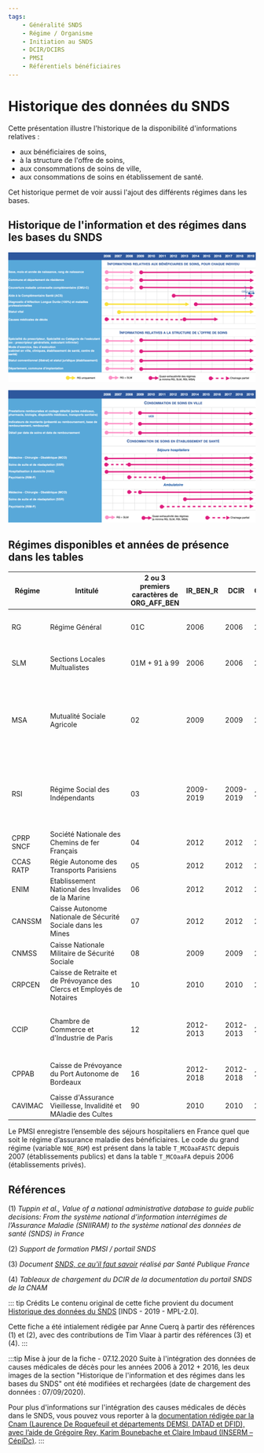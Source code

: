 ```yaml
---
tags:
    - Généralité SNDS
    - Régime / Organisme
    - Initiation au SNDS
    - DCIR/DCIRS
    - PMSI
    - Référentiels bénéficiaires
---
```


# Historique des données du SNDS
<!-- SPDX-License-Identifier: MPL-2.0 -->

<TagLinks />

Cette présentation illustre l'historique de la disponibilité d'informations relatives :
- aux bénéficiaires de soins,
- à la structure de l'offre de soins,
- aux consommations de soins de ville,
- aux consommations de soins en établissement de santé.

Cet historique permet de voir aussi l'ajout des différents régimes dans les bases.

## Historique de l'information et des régimes dans les bases du SNDS
![Historique données SNDS - P1](/files/INDS/historique_donnees/Diapo1_MAJ2020novembre.png)

![Historique données SNDS - P2](/files/INDS/historique_donnees/Diapo2_MAJ2020novembre.png)

## Régimes disponibles et années de présence dans les tables

| Régime | <div style="width:150px">Intitulé</div> | 2 ou 3 premiers caractères de ORG_AFF_BEN | IR_BEN_R | DCIR | CONSOPAT | <div style="width:290px">Commentaires</div> |
| ------ | ------ | ------ | ------ | ------ | ------ | ------ |
| RG | Régime Général | 01C | 2006 |2006 | 2006 | La Banque de France (BDF) est rattachée au RG depuis décembre 2009 mais codé en « BDF » dans la variable REGIME de CONSOPAT. |
| SLM | Sections Locales Multualistes | 01M + 91 à 99 | 2006 | 2006 | 2006 | Le régime CAMIEG (Gaz et Electricité) est rattaché aux SLM depuis juillet 2008 mais codé en « CAMIEG » dans la variable REGIME de CONSOPAT. |
| MSA | Mutualité Sociale Agricole | 02 | 2009 | 2009 | 2009 | Depuis juillet 2014, la MSA inclut les données de l'organisme APRIA-AMEXA, soit l’ensemble des données du régime agricole. Entre janvier 2012 et juillet 2014, les personnes relevant d’APRIA-AMEXA sont identifiables par la requête RGM_GRG_COD=2 et FLX_EMT_TYP=21. Avant 2012, les données d’APRIA-AMEXA n'ont pas été alimentées dans le SNDS  |
| RSI | Régime Social des Indépendants | 03 | 2009-2019 | 2009-2019 | 2009 | A compter du 1er janvier 2019, les nouveaux travailleurs indépendants  sont gérés par le Régime Général (01) et identifiables via les codes petits régimes RGM_COD=(103, 105, 106, 107, 360, 390, 660). Les anciens travailleurs indépendants restent avec le code grand régime RGM_GRG_COD=03 toute l’année 2019. |
| CPRP SNCF | Société Nationale des Chemins de fer Français | 04 | 2012 | 2012 | 2015 |  |
| CCAS RATP | Régie Autonome des Transports Parisiens | 05 | 2012 | 2012 | 2015 |  |
| ENIM | Etablissement National des Invalides de la Marine | 06 | 2012 | 2012 | 2015 |  |
| CANSSM | Caisse Autonome Nationale de Sécurité Sociale dans les Mines | 07 | 2012 | 2012 | 2015 |  |
| CNMSS | Caisse Nationale Militaire de Sécurité Sociale | 08 | 2009 | 2009 | 2009 |  |
| CRPCEN | Caisse de Retraite et de Prévoyance des Clercs et Employés de Notaires  | 10 | 2010 | 2010 | 2010 | Données disponibles à partir de août 2009 |
| CCIP | Chambre de Commerce et d'Industrie de Paris | 12 | 2012-2013 | 2012-2013 | 2012 | Depuis janvier 2013, le régime CCIP n’existe plus et ses bénéficiaires sont gérés par le régime général. Pour isoler les bénéficiaires anciennement rattaché au CCIP : RGM_GRG_COD=1 et RGM_COD=(119, 129, 159, 188, 209, 539). |
| CPPAB | Caisse de Prévoyance du Port Autonome de Bordeaux | 16 | 2012-2018 | 2012-2018 | 2012 | Depuis janvier 2018, les bénéficiaires du CCPAB sont intégrés à la CPAM de Bordeaux et ne sont plus identifiables dans le DCIR. |
| CAVIMAC |  Caisse d'Assurance Vieillesse, Invalidité et MAladie des Cultes | 90 | 2010 | 2010 | 2010 | Données disponibles à partir de août 2009 |


Le PMSI enregistre l’ensemble des séjours hospitaliers en France quel que soit le régime d’assurance maladie des bénéficiaires. Le code du grand régime (variable `NOE_RGM`) est présent dans la table `T_MCOaaFASTC` depuis 2007 (établissements publics) et dans la table `T_MCOaaFA` depuis 2006 (établissements privés).


## Références

(1) *Tuppin et al., Value of a national administrative database to guide public decisions: From the système national d’information interrégimes de l’Assurance Maladie (SNIIRAM) to the système national des données de santé (SNDS) in France*  

(2) *Support de formation PMSI / portail SNDS*

(3) *Document [SNDS, ce qu'il faut savoir](../formation_snds/Sante_publique_France.md) réalisé par Santé Publique France*

(4) *Tableaux de chargement du DCIR de la documentation du portail SNDS de la CNAM*

::: tip Crédits
Le contenu original de cette fiche provient du document [Historique des données du SNDS](/files/INDS/historique_donnees/2019_INDS_Historique-des-données-SNDS_MPL-2.0.pptx) [INDS - 2019 - MPL-2.0].

Cette fiche a été intialement rédigée par Anne Cuerq à partir des références (1) et (2), avec des contributions de Tim Vlaar à partir des références (3) et (4).
:::

:::tip Mise à jour de la fiche - 07.12.2020
Suite à l'intégration des données de causes médicales de décès pour les années 2006 à 2012 + 2016, les deux images de la section "Historique de l'information et des régimes dans les bases du SNDS" ont été modifiées et rechargées (date de chargement des données : 07/09/2020).

Pour plus d'informations sur l'intégration des causes médicales de décès dans le SNDS, vous pouvez vous reporter à la [documentation rédigée par la Cnam (Laurence De Roquefeuil et départements DEMSI, DATAD et DFID), avec l’aide de Grégoire Rey, Karim Bounebache et Claire Imbaud (INSERM – CépiDc)](../formation_snds/documents_cnam/guide_cepidc/Avant_propos.md).
:::
